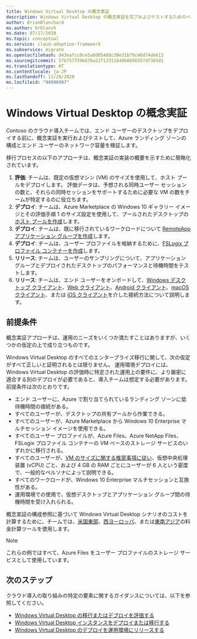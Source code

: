 ```yaml
---
title: Windows Virtual Desktop の概念実証
description: Windows Virtual Desktop の概念実証を完了およびテストするためのベスト プラクティスについては、クラウド導入フレームワークを使用してください。
author: BrianBlanchard
ms.author: brblanch
ms.date: 07/17/2020
ms.topic: conceptual
ms.service: cloud-adoption-framework
ms.subservice: migrate
ms.openlocfilehash: d43eafcc0ce5a0d85488c38e31b79c48d74de613
ms.sourcegitcommit: 57b757759b676a22f13311640b8856557df36581
ms.translationtype: HT
ms.contentlocale: ja-JP
ms.lasthandoff: 11/20/2020
ms.locfileid: "94996997"
---
```

<!-- cSpell:ignore FSLogix onboards remoteapp macos -->

# <a name="windows-virtual-desktop-proof-of-concept"></a>Windows Virtual Desktop の概念実証

Contoso のクラウド導入チームでは、エンド ユーザーのデスクトップをデプロイする前に、概念実証を実行およびテストして、Azure ランディング ゾーンの構成とエンド ユーザーのネットワーク容量を検証します。

移行プロセスの以下のアプローチは、概念実証の実装の概要を示すために簡略化されています。

1. **評価**: チームは、既定の仮想マシン (VM) のサイズを使用して、ホスト プールをデプロイします。 評価データは、予想される同時ユーザー セッションの数と、それらの同時セッションをサポートするために必要な VM の数をチームが特定するのに役立ちます。
2. **デプロイ**: チームは、Azure Marketplace の Windows 10 ギャラリー イメージとその評価手順 1 のサイズ設定を使用して、プールされたデスクトップの [ホスト プールを作成](/azure/virtual-desktop/create-host-pools-azure-marketplace)します。
3. **デプロイ**: チームは、既に移行されているワークロードについて [RemoteApp アプリケーション グループを作成](/azure/virtual-desktop/manage-app-groups#create-a-remoteapp-group)します。
4. **デプロイ**: チームは、ユーザー プロファイルを格納するために、[FSLogix プロファイル コンテナーを作成](/azure/virtual-desktop/create-host-pools-user-profile)します。
5. **リリース**: チームは、ユーザーのサンプリングについて、アプリケーション グループとデプロイされたデスクトップのパフォーマンスと待機時間をテストします。
6. **リリース**: チームは、エンド ユーザーをオンボードして、[Windows デスクトップ クライアント](/azure/virtual-desktop/connect-windows-7-and-10)、[Web クライアント](/azure/virtual-desktop/connect-web)、[Android クライアント](/azure/virtual-desktop/connect-android)、[macOS クライアント](/azure/virtual-desktop/connect-macos)、または [iOS クライアント](/azure/virtual-desktop/connect-ios)を介した接続方法について説明します。

## <a name="assumptions"></a>前提条件

概念実証アプローチは、運用のニーズをいくつか満たすことはありますが、いくつかの仮定の上で成り立つものです。

Windows Virtual Desktop のすべてのエンタープライズ移行に関して、次の仮定がすべて正しいと証明されるとは限りません。 運用環境デプロイには、Windows Virtual Desktop の評価時に特定された運用上の要件に、より厳密に適合する別のデプロイが必要であると、導入チームは想定する必要があります。 前提条件は次のとおりです。

- エンド ユーザーに、Azure で割り当てられているランディング ゾーンに低待機時間の接続がある。
- すべてのユーザーが、デスクトップの共有プールから作業できる。
- すべてのユーザーが、Azure Marketplace から Windows&nbsp;10 Enterprise マルチセッション イメージを使用できる。
- すべてのユーザー プロファイルが、Azure Files、Azure NetApp Files、FSLogix プロファイル コンテナーの VM ベースのストレージ サービスのいずれかに移行される。
- すべてのユーザーが、[VM のサイズに関する推奨事項に従い](/windows-server/remote/remote-desktop-services/virtual-machine-recs#multi-session-recommendations)、仮想中央処理装置 (vCPU) ごと、および 4&nbsp;GB の RAM ごとにユーザーが 6 人という密度で、一般的なペルソナによって説明できる。
- すべてのワークロードが、Windows&nbsp;10 Enterprise マルチセッションと互換性がある。
- 運用環境での使用で、仮想デスクトップとアプリケーション グループ間の待機時間を受け入れられる。

概念実証の構成参照に基づいて Windows Virtual Desktop シナリオのコストを計算するために、チームでは、[米国東部](https://azure.com/e/448606254c9a44f88798892bb8e0ef3c)、[西ヨーロッパ](https://azure.com/e/61a376d5f5a641e8ac31d1884ade9e55)、または[東南アジア](https://azure.com/e/7cf555068922461587d0aa99a476f926)の料金計算ツールを使用します。
> [!NOTE]
> これらの例ではすべて、Azure Files をユーザー プロファイルのストレージ サービスとして使用しています。

## <a name="next-steps"></a>次のステップ

クラウド導入の取り組みの特定の要素に関するガイダンスについては、以下を参照してください。

- [Windows Virtual Desktop の移行またはデプロイを評価する](./migrate-assess.md)
- [Windows Virtual Desktop インスタンスをデプロイまたは移行する](./migrate-deploy.md)
- [Windows Virtual Desktop のデプロイを運用環境にリリースする](./migrate-release.md)
